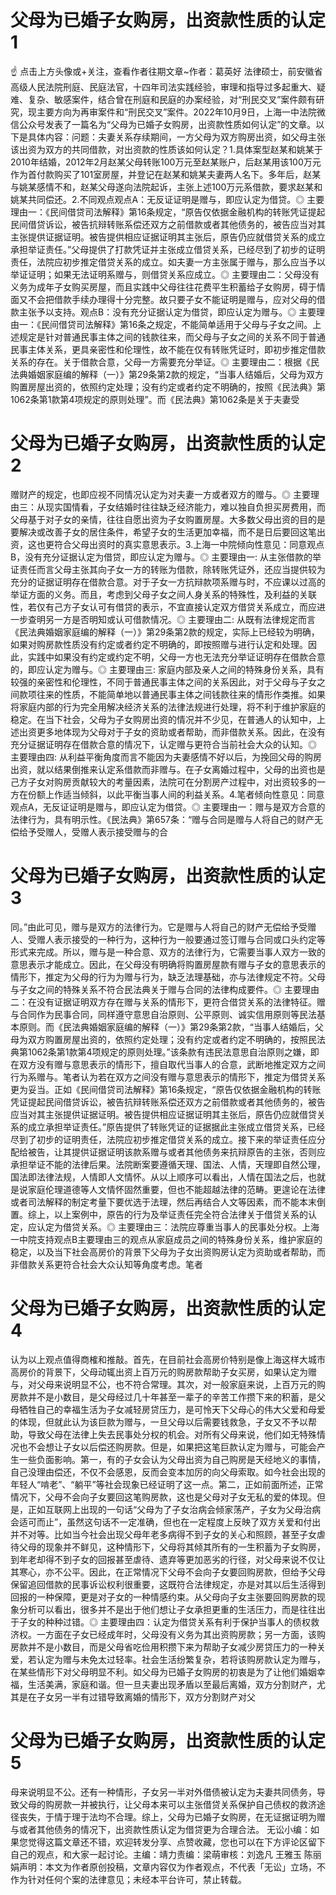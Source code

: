 # 父母为已婚子女购房，出资款性质的认定1

☝ 点击上方头像或+关注，查看作者往期文章~作者：葛英好 法律硕士，前安徽省高级人民法院刑庭、民庭法官，十四年司法实践经验，审理和指导过多起重大、疑难、复杂、敏感案件，结合曾在刑庭和民庭的办案经验，对“刑民交叉”案件颇有研究，现主要方向为再审案件和“刑民交叉”案件。2022年10月9日，上海一中法院微信公众号发表了一篇名为“父母为已婚子女购房，出资款性质如何认定”的文章。以下是具体内容：问题：夫妻关系存续期间，一方父母为双方购房出资，如父母主张该出资为双方的共同借款，对出资款的性质该如何认定？1.具体案型赵某和姚某于2010年结婚，2012年2月赵某父母转账100万元至赵某账户，后赵某用该100万元作为首付款购买了101室房屋，并登记在赵某和姚某夫妻两人名下。多年后，赵某与姚某感情不和，赵某父母遂向法院起诉，主张上述100万元系借款，要求赵某和姚某共同偿还。2.不同观点观点A：无反证证明是赠与，即应认定为借贷。◎ 主要理由一：《民间借贷司法解释》第16条规定，“原告仅依据金融机构的转账凭证提起民间借贷诉讼，被告抗辩转账系偿还双方之前借款或者其他债务的，被告应当对其主张提供证据证明。被告提供相应证据证明其主张后，原告仍应就借贷关系的成立承担举证责任。”父母提供了打款凭证并主张成立借贷关系，已经尽到了初步的证明责任，法院应初步推定借贷关系的成立。如夫妻一方主张属于赠与，那么应当予以举证证明；如果无法证明系赠与，则借贷关系应成立。◎ 主要理由二：父母没有义务为成年子女购买房屋，而且实践中父母往往花费平生积蓄给子女购房，碍于情面又不会把借款手续办理得十分完整。故只要子女不能证明是赠与，应对父母的借款主张予以支持。观点B：没有充分证据认定为借贷，即应认定为赠与。◎ 主要理由一：《民间借贷司法解释》第16条之规定，不能简单适用于父母与子女之间。上述规定是针对普通民事主体之间的钱款往来，而父母与子女之间的关系不同于普通民事主体关系，更具亲密性和伦理性，故不能在仅有转账凭证时，即初步推定借款关系的存在。关于借款合意，父母一方需要充分举证。◎ 主要理由二：根据《民法典婚姻家庭编的解释（一）》第29条第2款的规定，“当事人结婚后，父母为双方购置房屋出资的，依照约定处理；没有约定或者约定不明确的，按照《民法典》第1062条第1款第4项规定的原则处理”。而《民法典》第1062条是关于夫妻受

# 父母为已婚子女购房，出资款性质的认定2

赠财产的规定，也即应视不同情况认定为对夫妻一方或者双方的赠与。◎ 主要理由三：从现实国情看，子女结婚时往往缺乏经济能力，难以独自负担买房费用，而父母基于对子女的亲情，往往自愿出资为子女购置房屋。大多数父母出资的目的是要解决或改善子女的居住条件，希望子女的生活更加幸福，而不是日后要回这笔出资，这也更符合父母出资时的真实意思表示。3.上海一中院倾向性意见：同意观点B，没有充分证据认定为借贷，即应认定为赠与。◎ 主要理由一: 从主张借款的举证责任而言父母主张其向子女一方的转账为借款，除转账凭证外，还应当提供较为充分的证据证明存在借款合意。对于子女一方抗辩款项系赠与时，不应课以过高的举证方面的义务。而且，考虑到父母子女之间人身关系的特殊性，及利益的关联性，若仅有己方子女认可有借贷的表示，不宜直接认定双方借贷关系成立，而应进一步查明另一方是否明知或认可借款情况。◎ 主要理由二: 从既有法律规定而言《民法典婚姻家庭编的解释（一）》第29条第2款的规定，实际上已经较为明确，如果对购房款性质没有约定或者约定不明确的，即按照赠与进行认定和处理。因此，实践中如果没有约定或约定不明，父母一方也无法充分举证证明存在借款合意的，即应认定为赠与。◎ 主要理由三: 家庭内部及亲人之间的特殊身份关系，具有较强的亲密性和伦理性，不同于普通民事主体之间的关系因此，对于父母与子女之间款项往来的性质，不能简单地以普通民事主体之间钱款往来的情形作类推。如果将家庭内部的行为完全用解决经济关系的法律法规进行处理，将不利于维护家庭的稳定。在当下社会，父母为子女购房出资的情况并不少见，在普通人的认知中，上述出资更多地体现为父母对于子女的资助或者帮助，而非借款关系。因此，在没有充分证据证明存在借款合意的情况下，认定赠与更符合当前社会大众的认知。◎ 主要理由四: 从利益平衡角度而言不能因为夫妻感情不好以后，为挽回父母的购房出资，就以结果倒推来认定系借款而非赠与。在子女离婚过程中，父母的出资也是己方子女对购房贡献较大的考量因素，法院可在分割房产过程中，对出资较多的一方在份额上作适当倾斜，以此平衡当事人间的利益关系。4.笔者倾向性意见：同意观点A，无反证证明是赠与，即应认定为借贷。◎ 主要理由一：赠与是双方合意的法律行为，具有明示性。《民法典》第657条：“赠与合同是赠与人将自己的财产无偿给予受赠人，受赠人表示接受赠与的合

# 父母为已婚子女购房，出资款性质的认定3

同。”由此可见，赠与是双方的法律行为。它是赠与人将自己的财产无偿给予受赠人、受赠人表示接受的一种行为，这种行为一般要通过签订赠与合同或口头约定等形式来完成。所以，赠与是一种合意、双方的法律行为，它需要当事人双方一致的意思表示才能成立。因此，在父母没有明确将购置房屋款有赠与子女的意思表示的情形下，推定为父母的行为为赠与行为，缺乏法理基础，亦与法律规定不符。父母与子女之间的特殊关系不符合民法典关于赠与合同的法律构成要件。◎ 主要理由二：在没有证据证明双方存在赠与关系的情形下，更符合借贷关系的法律特征。赠与合同作为民事合同，同样遵守意思自治原则、公平原则、诚实信用原则等民法基本原则。而《民法典婚姻家庭编的解释（一）》第29条第2款，“当事人结婚后，父母为双方购置房屋出资的，依照约定处理；没有约定或者约定不明确的，按照民法典第1062条第1款第4项规定的原则处理。”该条款有违民法意思自治原则之嫌，即在双方没有赠与意思表示的情形下，擅自取代当事人的合意，武断地推定双方之间行为系赠与。笔者认为若在双方之间没有赠与意思表示的情形下，推定为借贷关系更为妥当。正如《民间借贷司法解释》第16条规定，“原告仅依据金融机构的转账凭证提起民间借贷诉讼，被告抗辩转账系偿还双方之前借款或者其他债务的，被告应当对其主张提供证据证明。被告提供相应证据证明其主张后，原告仍应就借贷关系的成立承担举证责任。”原告提供了转账凭证的证据据此主张成立借贷关系，已经尽到了初步的证明责任，法院应初步推定借贷关系的成立。接下来的举证责任应分配给被告，让其提供证据证明该款系赠与或者其他债务来抗辩原告的主张，否则应承担举证不能的法律后果。法院断案要遵循天理、国法、人情，天理即自然公理，国法即法律法规，人情即人文情怀。从以上顺序可以看出，人情在国法之后，也就是说家庭伦理道德等人文情怀固然重要，但也不能超越法律的范畴。更遑论在法律或者司法解释的制定考量下要优选于法理，然后再结合人文等因素，而不能本末倒置。综上，以上案例中，原告的行为及举证责任完全符合法律关于借贷关系的认定，应认定为借贷关系。◎ 主要理由三：法院应尊重当事人的民事处分权。上海一中院支持观点B主要理由三的观点从家庭成员之间的特殊身份关系，维护家庭的稳定，以及当下社会高房价的背景下父母为子女出资购房认定为资助或者帮助，而非借款关系更符合社会大众认知等角度考虑。笔者

# 父母为已婚子女购房，出资款性质的认定4

认为以上观点值得商榷和推敲。首先，在目前社会高房价特别是像上海这样大城市高房价的背景下，父母动辄出资上百万元的购房款帮助子女买房，如果认定为赠与，对父母来说明显不公，也不符合常理。其次，对一般家庭来说，上百万元的购房款并不是小数目，是父母经过几十年甚至一辈子的辛苦工作攒下来的积蓄，是父母牺牲自己的幸福生活为子女减轻房贷压力，是可怜天下父母心的伟大父爱和母爱的体现，但就此认为该巨款为赠与，一旦父母以后需要钱救急，子女又不予以帮助，导致父母在法律上失去民事处分权的机会。对所有父母来说，他们如无特殊情况也不会想让子女以后偿还购房款。但是，如果把这笔巨款认定为赠与，可能会产生一些负面影响。第一，有的子女会认为父母出资为自己购房是天经地义的事情，自己没理由偿还，不仅不会感恩，反而会变本加厉的向父母索取。如今社会出现的年轻人“啃老”、“躺平”等社会现象已经证明了这一点。第二，正如前面所述，正常情况下，父母不会向子女要回这笔购房款，这也是父母对子女无私的爱的体现。但是，正如互联网上出现的一句话“父母为了子女治病会倾家荡产，子女为父母治病会适可而止”，虽然这句话不一定准确，但也在一定程度上反映了双方关爱和付出并不对等。比如当今社会出现父母年老多病得不到子女的关心和照顾，甚至子女虐待父母的现象并不鲜见，这种情形下，父母将其倾其所有的一生积蓄为子女购房，到年老却得不到子女的回报甚至虐待、遗弃等更加恶劣的行径，对父母来说不仅让其寒心，亦不公平。因此，在正常情况下父母不会向子女要回购房款，但给予父母保留追回借款的民事诉讼权利很重要，这既符合法律规定，亦是对其以后生活得到回报的一种保障，更是对子女的一种情感约束。从父母向子女主张要回购房款的现象分析可以看出，很多并不是出于他们想让子女承担更重的生活压力，而是往往出于子女的种种过错。◎ 主要理由四：认定为借贷关系有利于保护当事人的债权救济权。一方面在子女已经成年时，父母没有义务为其出资购房款；另一方面，该购房款并不是小数目，而是父母省吃俭用积攒下来为帮助子女减少房贷压力的一种关爱，若认定为赠与未免太过轻率。社会生活纷繁复杂，若将该购房款认定为赠与，在某些情形下对父母明显不利。如父母为已婚子女购房的初衷是为了让他们婚姻幸福，生活美满，家庭和谐。但一旦夫妻出现矛盾以至最后离婚，双方分割财产，尤其是在子女另一半有过错导致离婚的情形下，双方分割财产对父

# 父母为已婚子女购房，出资款性质的认定5

母来说明显不公。还有一种情形，子女另一半对外借债被认定为夫妻共同债务，导致父母的购房款一并被执行，让父母本来可以主张借贷关系保护自己债权的救济途径丧失，于情于理于法均不合理。综上，父母为已婚子女购房，在无证据证明为赠与或者其他债务的情况下，出资款性质认定为借贷更为合理合法。   无讼小编：如果您觉得这篇文章还不错，欢迎转发分享、点赞收藏，您也可以在下方评论区留下自己的观点，和大家一起讨论。主编：靖力责编：梁萌审核：刘逸凡 王雅玉 陈丽娟声明：本文为作者原创投稿，文章内容仅为作者观点，不代表「无讼」立场，不作为针对任何个案的法律意见；未经本平台许可，禁止转载。

